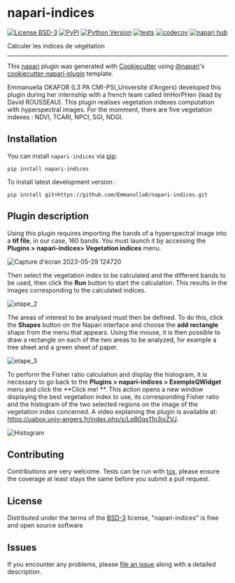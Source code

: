 # napari-indices

[![License BSD-3](https://img.shields.io/pypi/l/napari-indices.svg?color=green)](https://github.com/Emmanulla0/napari-indices/raw/main/LICENSE)
[![PyPI](https://img.shields.io/pypi/v/napari-indices.svg?color=green)](https://pypi.org/project/napari-indices)
[![Python Version](https://img.shields.io/pypi/pyversions/napari-indices.svg?color=green)](https://python.org)
[![tests](https://github.com/Emmanulla0/napari-indices/workflows/tests/badge.svg)](https://github.com/Emmanulla0/napari-indices/actions)
[![codecov](https://codecov.io/gh/Emmanulla0/napari-indices/branch/main/graph/badge.svg)](https://codecov.io/gh/Emmanulla0/napari-indices)
[![napari hub](https://img.shields.io/endpoint?url=https://api.napari-hub.org/shields/napari-indices)](https://napari-hub.org/plugins/napari-indices)

Calculer les indices de végétation

----------------------------------

This [napari] plugin was generated with [Cookiecutter] using [@napari]'s [cookiecutter-napari-plugin] template.

<!--
Don't miss the full getting started guide to set up your new package:
https://github.com/napari/cookiecutter-napari-plugin#getting-started

and review the napari docs for plugin developers:
https://napari.org/stable/plugins/index.html
-->
Emmanuella OKAFOR (L3 PA CMI-PSI_Université d'Angers) developed this plugin during her internship with a french team called ImHorPHen (lead by David ROUSSEAU). This plugin realises vegetation indexes computation with hyperspectral images. For the momment, there are five vegetation indexes : NDVI, TCARI, NPCI, SGI, NDGI.
## Installation

You can install `napari-indices` via [pip]:

    pip install napari-indices



To install latest development version :

    pip install git+https://github.com/Emmanulla0/napari-indices.git

## Plugin description


Using this plugin requires importing the bands of a hyperspectral image into a **tif file**, in our case, 160 bands. You must launch it by accessing the **Plugins > napari-indices> Vegetation indices** menu.

![Capture d'écran 2023-05-29 124720](https://github.com/Emmanuella0/napari-indices/assets/132358490/3b3895df-d0a7-466e-8ada-92bd4b642852)

Then select the vegetation index to be calculated and the different bands to be used, then click the **Run** button to start the calculation. This results in the images corresponding to the calculated indices.

![etape_2](https://github.com/Emmanuella0/napari-indices/assets/132358490/4875f0fc-3435-4875-ba4e-8881cb179b96)


The areas of interest to be analysed must then be defined. To do this, click the **Shapes** button on the Napari interface and choose the **add rectangle** shape from the menu that appears. Using the mouse, it is then possible to draw a rectangle on each of the two areas to be analyzed, for example a tree sheet and a green sheet of paper. 

![etape_3](https://github.com/Emmanuella0/napari-indices/assets/132358490/fc8612fe-5deb-4290-b4c3-9cac20acf1ce)


To perform the Fisher ratio calculation and display the histogram, it is necessary to go back to the **Plugins > napari-indices > ExempleQWidget** menu and click the **Click me! **. This action opens a new window displaying the best vegetation index to use, its corresponding Fisher ratio and the histogram of the two selected regions on the image of the vegetation index concerned. A video explaining the plugin is available at: https://uabox.univ-angers.fr/index.php/s/LqB0qs11n3jxZVJ.

![Histogram](https://github.com/Emmanuella0/napari-indices/assets/132358490/be176176-1972-402c-9a01-8e367347d9d8)

## Contributing

Contributions are very welcome. Tests can be run with [tox], please ensure
the coverage at least stays the same before you submit a pull request.

## License

Distributed under the terms of the [BSD-3] license,
"napari-indices" is free and open source software

## Issues

If you encounter any problems, please [file an issue] along with a detailed description.

[napari]: https://github.com/napari/napari
[Cookiecutter]: https://github.com/audreyr/cookiecutter
[@napari]: https://github.com/napari
[MIT]: http://opensource.org/licenses/MIT
[BSD-3]: http://opensource.org/licenses/BSD-3-Clause
[GNU GPL v3.0]: http://www.gnu.org/licenses/gpl-3.0.txt
[GNU LGPL v3.0]: http://www.gnu.org/licenses/lgpl-3.0.txt
[Apache Software License 2.0]: http://www.apache.org/licenses/LICENSE-2.0
[Mozilla Public License 2.0]: https://www.mozilla.org/media/MPL/2.0/index.txt
[cookiecutter-napari-plugin]: https://github.com/napari/cookiecutter-napari-plugin

[file an issue]: https://github.com/Emmanulla0/napari-indices/issues

[napari]: https://github.com/napari/napari
[tox]: https://tox.readthedocs.io/en/latest/
[pip]: https://pypi.org/project/pip/
[PyPI]: https://pypi.org/
